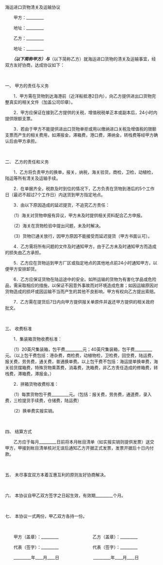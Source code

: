 



海运进口货物清关及运输协议



 

　　甲方：_________

　　地址：_________　　

　　乙方：_________

　　地址：_________　　

　　_________（以下简称甲方）与_________（以下简称乙方）就海运进口货物的清关及运输事宜，经双方友好协商，达成协议如下：

　　

一、
甲方的责任与义务

　　1．甲方需在货物到达海港前（近洋船抵港2日内），向乙方提供进出口货物完整真实的相关文件（加盖公司印章）。

　　2．甲方应保证在接到乙方提供的关税，增值税税单正本或副本后，24小时内提供限额支票。

　　3．若由于甲方不能提供进出口货物单拒或用以缴纳进口关税及增值税的限额支票而产生的相关费用，如滞报金，滞箱费，港口费，滞纳金，转栈费等经甲方确认后由甲方承担。

　　

二、
乙方的责任和义务

　　1．乙方将负责甲方的换单，报关，纳税，海关验货，商检，卫检，动植检，陆运等所有清关及运输手续。

　　2．在单据齐全，税款及时到位的情况下，乙方负责在货物到港后的5个工作日（最迟不超过7个工作日）内送货到甲方指定地点。

　　3．由以下原因造成的延迟提货，不追究乙方责任：

　　（1）海关对货物申报有异议，甲方未及时提供相关资料配合乙方申报。

　　（2）海关在货物检验中提出问题，未及时解决。

　　（3）货物已通关放行，因甲方原因不能接受而延迟提货（甲方书面认可）。

　　4．乙方需将所有问题的文件及时通知甲方，由于乙方未及时通知甲方而造成的损失由乙方承担。

　　5．乙方应在货物运到甲方厂区或指定地点的其他地点前24小时通知甲方，以便甲方安排卸货。

　　6．乙方应保证货物在陆运途中的安全。如所运输的货物为有害化学品或危险品，需采取相应的措施，以保证不因意外事故而对环境造成危害；如因运输原因对货物造成的损坏或因运输不当而产生的其他不良影响，甲方有权向乙方提出索赔。

　　7．乙方需在提货后7日内向甲方提供报关单原件并返还甲方提供的相关政府批文。

　　

三、
收费标准

　　1．集装箱货物收费标准：

　　（1）20英尺集装箱，包干费_________元；40英尺集装箱，包干费_________元。（以上包干费包括：港杂费，商检费，动植物检，卫检费，回空费，陆运费，报关费，劳务费，通关费，普通换单费。以上包干费不包括：海运提单换单费，海关验货摆箱费，特殊货物熏蒸费，消毒费，洗箱费，非乙方责任造成的修箱费，转栈费，滞箱费，滞报金。）

　　2．拼箱货物收费标准：

　　（1）每票货物包干费_________元。（包括：报关费，劳务费，通道费，录入费，三检提货手续费，仓储费，陆运费）

　　（2）换单费实报实销。

　　

四、
结算方式

　　乙方应于每月_________日前将本月帐目清单（如实报实销则提供发票）送交甲方，甲接到帐目清单核对无误后通知乙方开据正式发票，发票开据后十日内付款。

　　

五、
未尽事宜双方本着互惠互利的原则友好协商解决。

　　

六、
本协议自甲乙双方签字之日起生效，有效期_________个月。

　　

七、
本协议一式两份，甲乙双方各持一份。

　　

　　甲方（盖章）：_________　　　　　　　　乙方（盖章）：_________　　

　　代表（签字）：_________　　　　　　　　代表（签字）：_________　　

　　_________年____月____日　　　　　　　　_________年____月____日